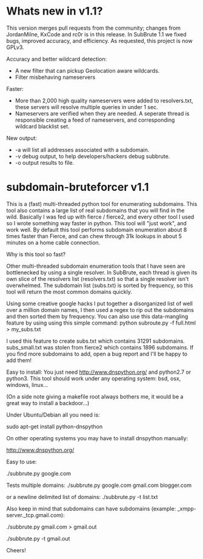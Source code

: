 Whats new in v1.1?
=====================
This version merges pull requests from the community; changes from JordanMilne, KxCode and rc0r is in this release.  In SubBrute 1.1 we fixed bugs, improved  accuracy, and efficiency.  As requested, this project is now GPLv3.

Accuracy and better wildcard detection:
 - A new filter that can pickup Geolocation aware wildcards.
 - Filter misbehaving nameservers

Faster:
 - More than 2,000 high quality nameservers were added to resolvers.txt,  these servers will resolve multiple queries in under 1 sec.
 - Nameservers are verified when they are needed.  A seperate thread is responsible creating a feed of nameservers, and corresponding wildcard blacklist set.

New output:
- -a will list all addresses associated with a subdomain.
- -v debug output,  to help developers/hackers debug subbrute.
- -o output results to file.

subdomain-bruteforcer v1.1
=====================

This is a (fast) multi-threaded python tool for enumerating subdomains.  This tool also contains a large list of real subdomains that you will find in the wild.  Basically I was fed up with fierce / fierce2, and every other tool I used so I wrote something way faster in python.   This tool will "just work",  and work well.   By default this tool performs subdomain enumeration about 8 times faster than Fierce, and can chew through 31k lookups in about 5 minutes on a home cable connection.

Why is this tool so fast?

Other multi-threaded subdomain enumeration tools that I have seen are bottlenecked by using a single resolver.   In SubBrute, each thread is given its own slice of the resolvers list (resolvers.txt) so that a single resolver isn't overwhelmed.  The subdomain list (subs.txt) is sorted by frequency, so this tool will return the most common domains quickly.  

Using some creative google hacks I put together a disorganized list of well over a million domain names,  I then used a regex to rip out the subdomains and then sorted them by frequency. You can also use this data-mangling feature by using using this simple command:
python subroute.py -f full.html > my_subs.txt

I used this feature to create subs.txt which contains 31291 subdomains.  subs_small.txt was stolen from fierce2 which contains 1896 subdomains.   If you find more subdomains to add,  open a bug report and I'll be happy to add them!

Easy to install:
You just need http://www.dnspython.org/ and python2.7 or python3.  This tool should work under any operating system:  bsd, osx, windows, linux...

(On a side note giving a makefile root always bothers me,  it would be a great way to install a backdoor...)

Under Ubuntu/Debian all you need is:

sudo apt-get install python-dnspython

On other operating systems you may have to install dnspython manually:

http://www.dnspython.org/ 

Easy to use:

./subbrute.py google.com

Tests multiple domains:
./subbrute.py google.com gmail.com blogger.com

or a newline delimited list of domains:
./subbrute.py -t list.txt

Also keep in mind that subdomains can have subdomains (example: _xmpp-server._tcp.gmail.com):

./subbrute.py gmail.com > gmail.out

./subbrute.py -t gmail.out

Cheers!